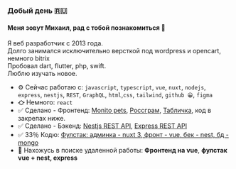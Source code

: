###  Добый день 🇷🇺

#### Меня зовут Михаил, рад с тобой познакомиться 🤝

Я веб разработчик с 2013 года.</br>
Долго занимался исключительно версткой под wordpress и opencart, немного bitrix</br>
Пробовал dart, flutter, php, swift.</br>
Люблю изучать новое.

- ⚙️ Сейчас работаю с:  `javascript`, `typescript`, `vue`, `nuxt`, `nodejs`, `express`, `nestjs`, `REST`, `GraphQL`, `html`,`css`, `tailwind`, `github 😀`, `figma`
- ⛮ Немного: `react`
- ✅ Сделано - Фронтенд: [Monito pets](https://monito-pets-vue3.netlify.app), [Россграм](https://rossgram-vue3.netlify.app/), [Табличка](https://data-table-vue3.netlify.app/), код в закрепах ниже.
- ✅ Сделано - Бэкенд: [Nestjs REST API](https://github.com/prostohttp/diplom-nest-hotel-api), [Express REST API](https://github.com/prostohttp/course-ndse-delivery)
- ✅ 33％ Кодю: [Фулстак: админка - nuxt 3, фронт - vue, бек - nest, бд - mongo](https://github.com/prostohttp/kicks)
- 💼 Нахожусь в поиске удаленной работы: **Фронтенд на vue**, **фулстак vue + nest, express**
